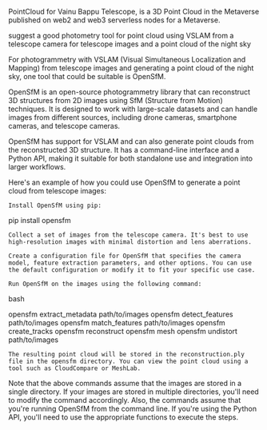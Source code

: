 PointCloud for Vainu Bappu Telescope, is a 3D Point Cloud in the Metaverse published on web2 and web3 serverless nodes for a Metaverse.


<chatGPT>
suggest a good photometry tool for point cloud using VSLAM from a telescope camera for telescope images and a point cloud of the night sky

For photogrammetry with VSLAM (Visual Simultaneous Localization and Mapping) from telescope images and generating a point cloud of the night sky, one tool that could be suitable is OpenSfM.

OpenSfM is an open-source photogrammetry library that can reconstruct 3D structures from 2D images using SfM (Structure from Motion) techniques. It is designed to work with large-scale datasets and can handle images from different sources, including drone cameras, smartphone cameras, and telescope cameras.

OpenSfM has support for VSLAM and can also generate point clouds from the reconstructed 3D structure. It has a command-line interface and a Python API, making it suitable for both standalone use and integration into larger workflows.

Here's an example of how you could use OpenSfM to generate a point cloud from telescope images:

    Install OpenSfM using pip:

pip install opensfm

    Collect a set of images from the telescope camera. It's best to use high-resolution images with minimal distortion and lens aberrations.

    Create a configuration file for OpenSfM that specifies the camera model, feature extraction parameters, and other options. You can use the default configuration or modify it to fit your specific use case.

    Run OpenSfM on the images using the following command:

bash

opensfm extract_metadata path/to/images
opensfm detect_features path/to/images
opensfm match_features path/to/images
opensfm create_tracks
opensfm reconstruct
opensfm mesh
opensfm undistort path/to/images

    The resulting point cloud will be stored in the reconstruction.ply file in the opensfm directory. You can view the point cloud using a tool such as CloudCompare or MeshLab.

Note that the above commands assume that the images are stored in a single directory. If your images are stored in multiple directories, you'll need to modify the command accordingly. Also, the commands assume that you're running OpenSfM from the command line. If you're using the Python API, you'll need to use the appropriate functions to execute the steps.
</chatGPT>
